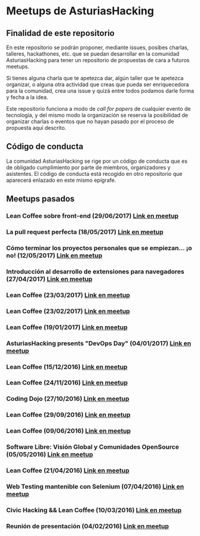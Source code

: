 # Meetups de AsturiasHacking

## Finalidad de este repositorio

En este repositorio se podrán proponer, mediante issues, posibes charlas, talleres, hackathones, etc. que se puedan desarrollar en la comunidad AsturiasHacking para tener un repositorio de propuestas de cara a futuros meetups.

Si tienes alguna charla que te apetezca dar, algún taller que te apetezca organizar, o alguna otra actividad que creas que pueda ser enriquecedora para la comunidad, crea una issue y quizá entre todos podamos darle forma y fecha a la idea.

Este repositorio funciona a modo de _call for papers_ de cualquier evento de tecnología, y del mismo modo la organización se reserva la posibilidad de organizar charlas o eventos que no hayan pasado por el proceso de propuesta aquí descrito.

## Código de conducta

La comunidad AsturiasHacking se rige por un código de conducta que es de obligado cumplimiento por parte de miembros, organizadores y asistentes. El código de conducta está recogido en otro repositorio que aparecerá enlazado en este mismo epígrafe.

## Meetups pasados

### Lean Coffee sobre front-end (29/06/2017) [Link en meetup](https://www.meetup.com/es-ES/preview/AsturiasHacking/events/240780072)

### La pull request perfecta (18/05/2017) [Link en meetup](https://www.meetup.com/es-ES/preview/AsturiasHacking/events/239636532)

### Cómo terminar los proyectos personales que se empiezan... ¡o no! (12/05/2017) [Link en meetup](https://www.meetup.com/es-ES/preview/AsturiasHacking/events/238462152)

### Introducción al desarrollo de extensiones para navegadores (27/04/2017) [Link en meetup](https://www.meetup.com/es-ES/preview/AsturiasHacking/events/239126783)

### Lean Coffee (23/03/2017) [Link en meetup](https://www.meetup.com/es-ES/preview/AsturiasHacking/events/237659359)

### Lean Coffee (23/02/2017) [Link en meetup](https://www.meetup.com/es-ES/preview/AsturiasHacking/events/236520299)

### Lean Coffee (19/01/2017) [Link en meetup](https://www.meetup.com/es-ES/preview/AsturiasHacking/events/236520293)

### AsturiasHacking presents "DevOps Day" (04/01/2017) [Link en meetup](https://www.meetup.com/es-ES/preview/AsturiasHacking/events/236190595)

### Lean Coffee (15/12/2016) [Link en meetup](https://www.meetup.com/es-ES/preview/AsturiasHacking/events/236199260)

### Lean Coffee (24/11/2016) [Link en meetup](https://www.meetup.com/es-ES/preview/AsturiasHacking/events/235322389)

### Coding Dojo (27/10/2016) [Link en meetup](https://www.meetup.com/es-ES/preview/AsturiasHacking/events/234663955)

### Lean Coffee (29/09/2016) [Link en meetup](https://www.meetup.com/es-ES/preview/AsturiasHacking/events/234237502)

### Lean Coffee (09/06/2016) [Link en meetup](https://www.meetup.com/es-ES/preview/AsturiasHacking/events/231331530)

### Software Libre: Visión Global y Comunidades OpenSource (05/05/2016) [Link en meetup](https://www.meetup.com/es-ES/preview/AsturiasHacking/events/230588913)

### Lean Coffee (21/04/2016) [Link en meetup](https://www.meetup.com/es-ES/preview/AsturiasHacking/events/230113904)

### Web Testing mantenible con Selenium (07/04/2016) [Link en meetup](https://www.meetup.com/es-ES/preview/AsturiasHacking/events/229575681)

### Civic Hacking && Lean Coffee (10/03/2016) [Link en meetup](https://www.meetup.com/es-ES/preview/AsturiasHacking/events/228899897)

### Reunión de presentación (04/02/2016) [Link en meetup](https://www.meetup.com/es-ES/preview/AsturiasHacking/events/228234360)